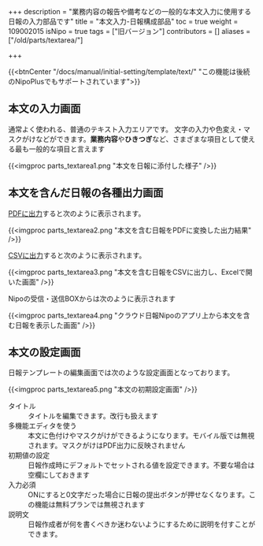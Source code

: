 +++
description = "業務内容の報告や備考などの一般的な本文入力に使用する日報の入力部品です"
title = "本文入力-日報構成部品"
toc = true
weight = 109002015
isNipo = true
tags = ["旧バージョン"]
contributors = []
aliases = ["/old/parts/textarea/"]

+++

{{<btnCenter "/docs/manual/initial-setting/template/text/" "この機能は後続のNipoPlusでもサポートされています">}}

## 本文の入力画面

通常よく使われる、普通のテキスト入力エリアです。
文字の入力や色変え・マスクがけなどができます。**業務内容**や**ひきつぎ**など、さまざまな項目として使える最も一般的な項目と言えます

{{<imgproc parts_textarea1.png "本文を日報に添付した様子" />}}

## 本文を含んだ日報の各種出力画面

[PDFに出力](/old/manual/pdf/)すると次のように表示されます。

{{<imgproc parts_textarea2.png "本文を含む日報をPDFに変換した出力結果" />}}

[CSVに出力](/old/manual/analytics/)すると次のように表示されます。

{{<imgproc parts_textarea3.png "本文を含む日報をCSVに出力し、Excelで開いた画面" />}}

Nipoの受信・送信BOXからは次のように表示されます

{{<imgproc parts_textarea4.png "クラウド日報Nipoのアプリ上から本文を含む日報を表示した画面" />}}

## 本文の設定画面

日報テンプレートの編集画面では次のような設定画面となっております。

{{<imgproc parts_textarea5.png "本文の初期設定画面" />}}


<dl>
  <dt>タイトル</dt>
  <dd>タイトルを編集できます。改行も扱えます</dd>
  <dt>多機能エディタを使う</dt>
  <dd>本文に色付けやマスクがけができるようになります。モバイル版では無視されます。マスクがけはPDF出力に反映されません</dd>
  <dt>初期値の設定</dt>
  <dd>日報作成時にデフォルトでセットされる値を設定できます。不要な場合は空欄にしておきます</dd>
  <dt>入力必須</dt>
  <dd>ONにすると0文字だった場合に日報の提出ボタンが押せなくなります。この機能は無料プランでは無視されます</dd>
  <dt>説明文</dt>
  <dd>日報作成者が何を書くべきか迷わないようにするために説明を付すことができます。</dd>
</dl>
